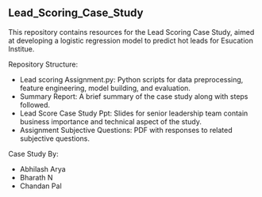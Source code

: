 ## Lead_Scoring_Case_Study

This repository contains resources for the Lead Scoring Case Study, aimed at developing a logistic regression model to predict hot leads for Esucation Institue. 

Repository Structure:
- Lead scoring Assignment.py: Python scripts for data preprocessing, feature engineering, model building, and evaluation.
- Summary Report: A brief summary of the case study along with steps followed.
- Lead Score Case Study Ppt: Slides for senior leadership team contain business importance and technical aspect of the study.
- Assignment Subjective Questions: PDF with responses to related subjective questions.


Case Study By:
- Abhilash Arya
- Bharath N
- Chandan Pal
